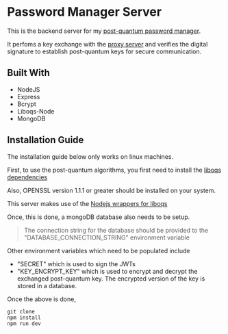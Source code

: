# Password Manager Server
This is the backend server for my [post-quantum password manager](https://github.com/Areezy/password-manager). 

It perfoms a key exchange with the [proxy server](https://github.com/Areezy/keyexchange-proxy) and verifies the digital signature to establish post-quantum keys for secure communication.

## Built With 
- NodeJS
- Express
- Bcrypt
- Liboqs-Node
- MongoDB

## Installation Guide
The installation guide below only works on linux machines.

First, to use the post-quantum algorithms, you first need to install the [liboqs dependencies](https://github.com/open-quantum-safe/liboqs#quickstart)

Also, OPENSSL version 1.1.1 or greater should be installed on your system.

This server makes use of the [Nodejs wrappers for liboqs](https://github.com/TapuCosmo/liboqs-node)

Once, this is done, a mongoDB database also needs to be setup. 
> The connection string for the database should be provided to the "DATABASE_CONNECTION_STRING" environment variable

Other environment variables which need to be populated include 
- "SECRET" which is used to sign the JWTs
- "KEY_ENCRYPT_KEY" which is used to encrypt and decrypt the exchanged post-quantum key. The encrypted version of the key is stored in a database.

Once the above is done,
```
git clone
npm install
npm run dev
```

